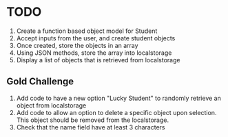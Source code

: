 # TODO
1. Create a function based object model for Student
2. Accept inputs from the user, and create student objects
3. Once created, store the objects in an array
4. Using JSON methods, store the array into localstorage
5. Display a list of objects that is retrieved from localstorage 

## Gold Challenge
1. Add code to have a new option "Lucky Student" to randomly retrieve an object from localstorage 
2. Add code to allow an option to delete a specific object upon selection. This object should be removed from the localstorage.
3. Check that the name field have at least 3 characters